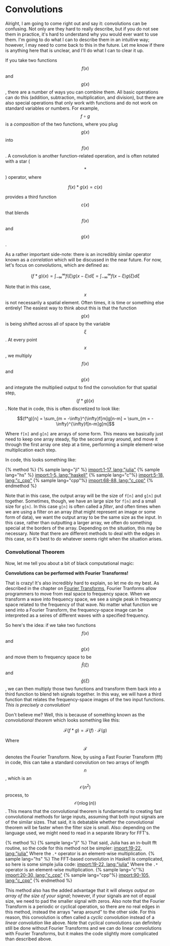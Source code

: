 # Convolutions
Alright, I am going to come right out and say it: convolutions can be confusing.
Not only are they hard to really describe, but if you do not see them in practice, it's hard to understand why you would ever want to use them.
I'm going to do what I can to describe them in an intuitive way; however, I may need to come back to this in the future.
Let me know if there is anything here that is unclear, and I'll do what I can to clear it up.

If you take two functions $$f(x)$$ and $$g(x)$$, there are a number of ways you can combine them.
All basic operations can do this (addition, subtraction, multiplication, and division), but there are also special operations that only work with functions and do not work on standard variables or numbers.
For example, $$f \circ g$$ is a *composition* of the two functions, where you plug $$g(x)$$ into $$f(x)$$.
A convolution is another function-related operation, and is often notated with a star ($$*$$) operator, where

$$f(x)*g(x)=c(x)$$

provides a third function $$c(x)$$ that blends $$f(x)$$ and $$g(x)$$.

As a rather important side-note: there is an incredibly similar operator known as a *correlation* which will be discussed in the near future.
For now, let's focus on convolutions, which are defined as:

$$(f*g)(x) = \int_{-\infty}^{\infty}f(\xi)g(x-\xi)d\xi = \int_{-\infty}^{\infty}f(x-\xi)g(\xi)d\xi$$

Note that in this case, $$x$$ is not necessarily a spatial element.
Often times, it is time or something else entirely!
The easiest way to think about this is that the function $$g(x)$$ is being shifted across all of space by the variable $$\xi$$.
At every point $$x$$, we multiply $$f(x)$$ and $$g(x)$$ and integrate the multiplied output to find the convolution for that spatial step, $$(f*g)(x)$$.
Note that in code, this is often discretized to look like:

$$(f*g)[n] = \sum_{m = -\infty}^{\infty}f[m]g[n-m] = \sum_{m = -\infty}^{\infty}f[n-m]g[m]$$

Where `f[n]` and `g[n]` are arrays of some form.
This means we basically just need to keep one array steady, flip the second array around, and move it through the first array one step at a time, performing a simple element-wise multiplication each step.

<!---This can be seen in the following animation:--->

<!---ADD ANIMATION--->

In code, this looks something like:

{% method %}
{% sample lang="jl" %}
[import:1-17, lang:"julia"](code/julia/conv.jl)
{% sample lang="hs" %}
[import:1-5, lang:"haskell"](code/haskell/convolution.hs)
{% sample lang="c"%}
[import:5-18, lang:"c_cpp"](code/c/convolutions.c)
{% sample lang="cpp"%}
[import:68-88, lang:"c_cpp"](code/c++/convolutions.cpp)
{% endmethod %}

Note that in this case, the output array will be the size of `f[n]` and `g[n]` put together.
Sometimes, though, we have an large size for `f[n]` and a small size for `g[n]`.
In this case `g[n]` is often called a *filter*, and often times when we are using a filter on an array (that might represent an image or some form of data), we want the output array to be the same size as the input.
In this case, rather than outputting a larger array, we often do something special at the borders of the array.
Depending on the situation, this may be necessary.
Note that there are different methods to deal with the edges in this case, so it's best to do whatever seems right when the situation arises.

### Convolutional Theorem

Now, let me tell you about a bit of black computational magic:

**Convolutions can be performed with Fourier Transforms!**

That is crazy!
It's also incredibly hard to explain, so let me do my best.
As described in the chapter on [Fourier Transforms](chapters/computational_mathematics/FFT/cooley_tukey.md), Fourier Tranforms allow programmers to move from real space to frequency space.
When we transform a wave into frequency space, we see a single peak in frequency space related to the frequency of that wave.
No matter what function we send into a Fourier Transform, the frequency-space image can be interpreted as a seires of different waves with a specified frequency.

So here's the idea: if we take two functions $$f(x)$$ and $$g(x)$$ and move them to frequency space to be $$\hat f(\xi)$$ and $$\hat g(\xi)$$, we can then multiply those two functions and transform them back into a third function to blend teh signals together.
In this way, we will have a third function that relates the frequency-space images of the two input functions.
*This is precisely a convolution!*

Don't believe me?
Well, this is because of something known as the *convolutional theorem* which looks something like this:

$$\mathcal{F}(f*g) = \mathcal{F}(f) \cdot \mathcal{F}(g)$$

Where $$\mathcal{F}$$ denotes the Fourier Transform.
Now, by using a Fast Fourier Transform (fft) in code, this can take a standard convolution on two arrays of length $$n$$, which is an $$\mathcal{O}(n^2)$$ process, to $$\mathcal{O}(n\log(n))$$.
This means that the convolutional theorem is fundamental to creating fast convolutional methods for large inputs, assuming that both input signals are of the similar sizes.
That said, it is debatable whether the convolutional theorem will be faster when the filter size is small.
Also: depending on the language used, we might need to read in a separate library for FFT's.

{% method %}
{% sample lang="jl" %}
That said, Julia has an in-built fft routine, so the code for this method not be simpler:
[import:19-22, lang:"julia"](code/julia/conv.jl)
Where the `.*` operator is an element-wise multiplication.
{% sample lang="hs" %}
The FFT-based convolution in Haskell is complicated, so here is some simple julia code:
[import:19-22, lang:"julia"](code/julia/conv.jl)
Where the `.*` operator is an element-wise multiplication.
{% sample lang="c"%}
[import:20-30, lang:"c_cpp"](code/c/convolutions.c)
{% sample lang="cpp"%}
[import:90-105, lang:"c_cpp"](code/c++/convolutions.cpp)
{% endmethod %}

This method also has the added advantage that it will *always output an array of the size of your signal*; however, if your signals are not of equal size, we need to pad the smaller signal with zeros.
Also note that the Fourier Transform is a periodic or cyclical operation, so there are no real edges in this method, instead the arrays "wrap around" to the other side.
For this reason, this convolution is often called a *cyclic convolution* instead of a *linear convolution* like above.
Note that cyclical convolutions can definitely still be done without Fourier Transforms and we can do linear convolutions with Fourier Transforms, but it makes the code slightly more complicated than described above.

<!---
If you are still having trouble wrapping your head around what the convolutional theorem actually means, maybe this graphic will help:

ADD IMAGE

Remember that each element of the frequency-space array is a different waveform in real-space, so when you multiply two frequency-space arrays, you are selectively amplifying similar waveforms.
--->

<script>
MathJax.Hub.Queue(["Typeset",MathJax.Hub]);
</script>
$$
\newcommand{\d}{\mathrm{d}}
\newcommand{\bff}{\boldsymbol{f}}
\newcommand{\bfg}{\boldsymbol{g}}
\newcommand{\bfp}{\boldsymbol{p}}
\newcommand{\bfq}{\boldsymbol{q}}
\newcommand{\bfx}{\boldsymbol{x}}
\newcommand{\bfu}{\boldsymbol{u}}
\newcommand{\bfv}{\boldsymbol{v}}
\newcommand{\bfA}{\boldsymbol{A}}
\newcommand{\bfB}{\boldsymbol{B}}
\newcommand{\bfC}{\boldsymbol{C}}
\newcommand{\bfM}{\boldsymbol{M}}
\newcommand{\bfJ}{\boldsymbol{J}}
\newcommand{\bfR}{\boldsymbol{R}}
\newcommand{\bfT}{\boldsymbol{T}}
\newcommand{\bfomega}{\boldsymbol{\omega}}
\newcommand{\bftau}{\boldsymbol{\tau}}
$$

